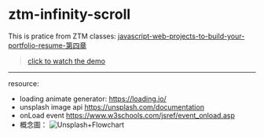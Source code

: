 # ztm-infinity-scroll
This is pratice from ZTM classes: [javascript-web-projects-to-build-your-portfolio-resume-第四章](https://www.udemy.com/course/javascript-web-projects-to-build-your-portfolio-resume/?couponCode=ACCAGE0923)
> [click to watch the demo](https://joeban0608.github.io/ZTM-infinity-scroll/)
---
resource:
- loading animate generator:
    https://loading.io/    
- unsplash image api
    https://unsplash.com/documentation    
- onLoad event
    https://www.w3schools.com/jsref/event_onload.asp
- 概念圖：
    ![Unsplash+Flowchart](https://github.com/joeban0608/ZTM-infinity-scroll/assets/80736596/442733cd-bc83-4d80-9a47-35e1e13f6ecd)

